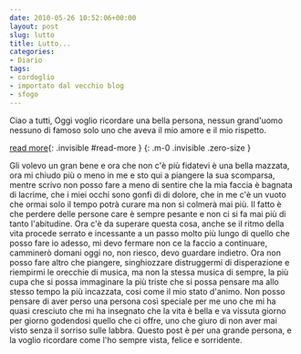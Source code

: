 ```yaml
---
date: 2010-05-26 10:52:06+00:00
layout: post
slug: lutto
title: Lutto...
categories:
- Diario
tags:
- cordoglio
- importato dal vecchio blog
- sfogo
---
```


Ciao a tutti,
Oggi voglio ricordare una bella persona, nessun grand'uomo nessuno di famoso solo uno che aveva il mio amore e il mio rispetto.

<!--more-->
[read more](){: .invisible #read-more }
{: .m-0 .invisible .zero-size }

Gli volevo un gran bene e ora che non c'è più fidatevi è una bella mazzata, ora mi chiudo più o meno in me e sto qui a piangere la sua scomparsa, mentre scrivo non posso fare a meno di sentire che la mia faccia è bagnata di lacrime, che i miei occhi sono gonfi di di dolore, che in me c'è un vuoto che ormai solo il tempo potrà curare ma non si colmerà mai più.
Il fatto è che perdere delle persone care è sempre pesante e non ci si fa mai più di tanto l'abitudine. Ora c'è da superare questa cosa, anche se il ritmo della vita procede serrato e incessante a un passo molto più lungo di quello che posso fare io adesso, mi devo fermare non ce la faccio a continuare, camminerò domani oggi no, non riesco, devo guardare indietro. Ora non posso fare altro che piangere, singhiozzare distruggermi di disperazione e riempirmi le orecchie di musica, ma non la stessa musica di sempre, la più cupa che si possa immaginare la più triste che si possa pensare ma allo stesso tempo la più incazzata, cosi come il mio stato d'animo. Non posso pensare di aver perso una persona così speciale per me uno che mi ha quasi cresciuto che mi ha insegnato che la vita è bella e va vissuta giorno per giorno godendosi quello che ci offre, uno che giuro di non aver mai visto senza il sorriso sulle labbra.
Questo post è per una grande persona, e la voglio ricordare come l'ho sempre vista, felice e sorridente.

